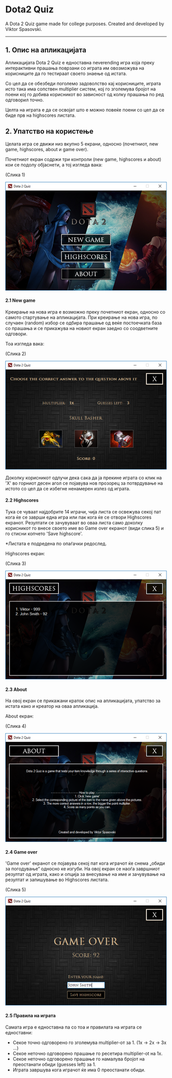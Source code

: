 # **Dota2 Quiz**
A Dota 2 Quiz game made for college purposes.
Created and developed by Viktor Spasovski.

___

## 1. Опис на апликацијата
Апликацијата Dota 2 Quiz е едноставна neverending игра која преку интерактивни прашања поврзани со играта им овозможува на корисниците да го тестираат своето знаење од истата.

Со цел да се обезбеди поголемо задоволство кај корисниците, играта исто така има сопствен multiplier систем, кој го зголемува бројот на поени кој го добива корисникот во зависност од колку прашања по ред одговорил точно.

Целта на играта е да се освојат што е можно повеќе поени со цел да се биде прв на highscores листата.

## 2. Упатство на користење

Целата игра се движи низ вкупно 5 екрани, односно (почетниот, new game, highscores, about и game over).

Почетниот екран содржи три контроли (new game, highscores и about) кои се подолу објаснети, а тој изгледа вака:

(Слика 1)

![Main screen](/Screenshots/MainScreen.png?raw=true "Main screen")

#### 2.1 New game

Креирање на нова игра е возможно преку почетниот екран, односно со самото стартување на апликацијата. При креирање на нова игра, по случаен (random) избор се одбира прашање од веќе постоечката база со прашања и се прикажува на новиот екран заедно со соодветните одговори.

Тоа изгледа вака:

(Слика 2)

![Game Screen](/Screenshots/NewGame.png?raw=true "Game screen")

Доколку корисникот одлучи дека сака да ја прекине играта со клик на 'X' во горниот десен агол се појавува нов прозорец за потврдување на истото со цел да се избегне ненамерен излез од играта.

#### 2.2 Highscores

Тука се чуваат најдобрите 14 играчи, чија листа се освежува секој пат кога ќе се заврши една игра или пак кога ќе се отвори Highscores екранот. Резултати се зачувуваат во оваа листа само доколку корисникот го внесе своето име во Game over екранот (види слика 5) и го стисни копчето 'Save highscore'.

*Листата е подредена по опаѓачки редослед.

Highscores екран:

(Слика 3)

![Highscores](/Screenshots/Highscores.png?raw=true "Highscores")

#### 2.3 About

На овој екран се прикажани краток опис на апликацијата, упатство за истата како и креатор на оваа апликација.

About екран:

(Слика 4)

![About](/Screenshots/About.png?raw=true "About")

#### 2.4 Game over

'Game over' екранот се појавува секој пат кога играчот ќе снема „обиди за погодување“ односно ке изгуби. На овој екран се наоѓа завршниот резултат од играта, како и опција за внесување на име и зачувување на резултат и запишување во Highscores листата.

(Слика 5)

![Game over](/Screenshots/GameOverName.png?raw=true "Game over")

#### 2.5 Правила на играта

Самата игра е едноставна па со тоа и правилата на играта се едноставни:
* Секое точно одговорено го зголемува multiplier-от за 1. (1x -> 2x -> 3x ...)
* Секое неточно одговорено прашање го ресетира multiplier-ot на 1х.
* Секое неточно одговорено прашање го намалува бројот на преостанати обиди (guesses left) за 1.
* Играта завршува кога играчот ќе има 0 преостанати обиди.
